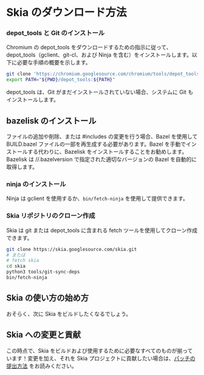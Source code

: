 # Skia のダウンロード方法

### depot_tools と Git のインストール

Chromium の depot_tools をダウンロードするための指示に従って、depot_tools（gclient、git-cl、および Ninja を含む）をインストールします。以下に必要な手順の概要を示します。

```sh
git clone 'https://chromium.googlesource.com/chromium/tools/depot_tools.git'
export PATH="${PWD}/depot_tools:${PATH}"
```

depot_tools は、Git がまだインストールされていない場合、システムに Git もインストールします。

## bazelisk のインストール

ファイルの追加や削除、または #includes の変更を行う場合、Bazel を使用して BUILD.bazel ファイルの一部を再生成する必要があります。Bazel を手動でインストールする代わりに、Bazelisk をインストールすることをお勧めします。Bazelisk は //.bazelversion で指定された適切なバージョンの Bazel を自動的に取得します。

### ninja のインストール

Ninja は gclient を使用するか、`bin/fetch-ninja` を使用して提供できます。

### Skia リポジトリのクローン作成

Skia は git または depot_tools に含まれる fetch ツールを使用してクローン作成できます。

```sh
git clone https://skia.googlesource.com/skia.git
# または
# fetch skia
cd skia
python3 tools/git-sync-deps
bin/fetch-ninja
```

## Skia の使い方の始め方

おそらく、次に Skia をビルドしたくなるでしょう。

## Skia への変更と貢献

この時点で、Skia をビルドおよび使用するために必要なすべてのものが揃っています！変更を加え、それを Skia プロジェクトに貢献したい場合は、[パッチの提出方法](https://skia.googlesource.com/skia/+/master/site/user/documentation/how_to_submit_a_patch.md) をお読みください。